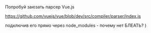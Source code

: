 Попробуй заюзать парсер Vue.js

https://github.com/vuejs/vue/blob/dev/src/compiler/parser/index.js

подключив его прямо через node_modules - почему нет БЛЕАТЬ? )